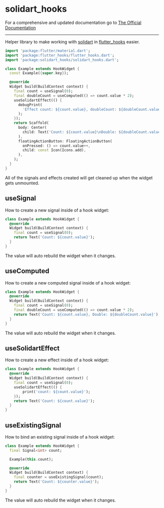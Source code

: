# solidart_hooks

For a comprehensive and updated documentation go to [The Official Documentation](https://solidart.mariuti.com)

---

Helper library to make working with [solidart](https://pub.dev/packages/solidart) in [flutter_hooks](https://pub.dev/packages/flutter_hooks) easier.

```dart
import 'package:flutter/material.dart';
import 'package:flutter_hooks/flutter_hooks.dart';
import 'package:solidart_hooks/solidart_hooks.dart';

class Example extends HookWidget {
  const Example({super.key});

  @override
  Widget build(BuildContext context) {
    final count = useSignal(0);
    final doubleCount = useComputed(() => count.value * 2);
    useSolidartEffect(() {
      debugPrint(
        'Effect count: ${count.value}, doubleCount: ${doubleCount.value}',
      );
    });
    return Scaffold(
      body: Center(
        child: Text('Count: ${count.value}\nDouble: ${doubleCount.value}'),
      ),
      floatingActionButton: FloatingActionButton(
        onPressed: () => count.value++,
        child: const Icon(Icons.add),
      ),
    );
  }
}
```

All of the signals and effects created will get cleaned up when the widget gets unmounted.

## useSignal

How to create a new signal inside of a hook widget:

```dart
class Example extends HookWidget {
  @override
  Widget build(BuildContext context) {
    final count = useSignal(0);
    return Text('Count: ${count.value}');
  }
}
```

The value will auto rebuild the widget when it changes.

## useComputed

How to create a new computed signal inside of a hook widget:

```dart
class Example extends HookWidget {
  @override
  Widget build(BuildContext context) {
    final count = useSignal(0);
    final doubleCount = useComputed(() => count.value * 2);
    return Text('Count: ${count.value}, Double: ${doubleCount.value}');
  }
}
```

The value will auto rebuild the widget when it changes.

## useSolidartEffect

How to create a new effect inside of a hook widget:

```dart
class Example extends HookWidget {
  @override
  Widget build(BuildContext context) {
    final count = useSignal(0);
    useSolidartEffect(() {
        print('count: ${count.value}');
    });
    return Text('Count: ${count.value}');
  }
}
```

## useExistingSignal

How to bind an existing signal inside of a hook widget:

```dart
class Example extends HookWidget {
  final Signal<int> count;

  Example(this.count);

  @override
  Widget build(BuildContext context) {
    final counter = useExistingSignal(count);
    return Text('Count: ${counter.value}');
  }
}
```

The value will auto rebuild the widget when it changes.
